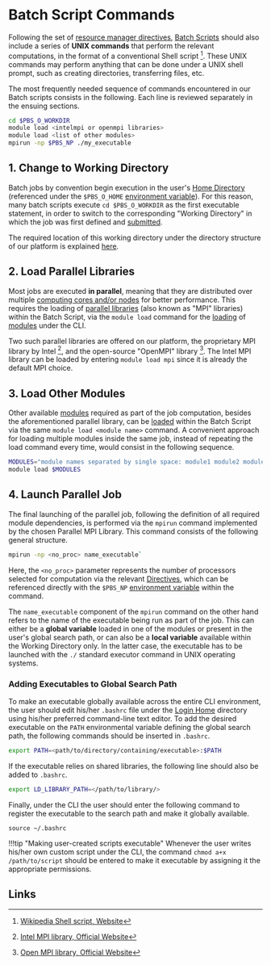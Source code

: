 # Batch Script Commands

Following the set of [resource manager directives](directives.md), [Batch Scripts](overview.md) should also include a series of **UNIX commands** that perform the relevant computations, in the format of a conventional Shell script [^1]. These UNIX commands may perform anything that can be done under a UNIX shell prompt, such as creating directories, transferring files, etc.

The most frequently needed sequence of commands encountered in our Batch scripts consists in the following. Each line is reviewed separately in the ensuing sections.

```bash
cd $PBS_O_WORKDIR
module load <intelmpi or openmpi libraries>
module load <list of other modules>
mpirun -np $PBS_NP ./my_executable
```

## 1. Change to Working Directory

Batch jobs by convention begin execution in the user's [Home Directory](../../infrastructure/login/directories.md) (referenced under the `$PBS_O_HOME` [environment variable](directives.md#environment-variables)). For this reason, many batch scripts execute `cd $PBS_O_WORKDIR` as the first executable statement, in order to switch to the corresponding "Working Directory" in which the job was first defined and [submitted](../actions/submit.md). 

The required location of this working directory under the directory structure of our platform is explained [here](directories.md).

## 2. Load Parallel Libraries

Most jobs are executed **in parallel**, meaning that they are distributed over multiple [computing cores and/or nodes](../../infrastructure/compute/parameters.md#nodes-/-ppn) for better performance. This requires the loading of [parallel libraries](../../software/development/libraries.md) (also known as "MPI" libraries) within the Batch Script, via the `module load` command for the [loading](../../cli/actions/modules.md#load-desired-module) of [modules](../../cli/actions/modules.md) under the CLI.

Two such parallel libraries are offered on our platform, the proprietary MPI library by Intel [^2], and the open-source "OpenMPI" library [^3]. The Intel MPI library can be loaded by entering `module load mpi` since it is already the default MPI choice.

## 3. Load Other Modules 

Other available [modules](../../cli/actions/modules.md) required as part of the job computation, besides the aforementioned parallel library, can be [loaded](../../cli/actions/modules.md#load-desired-module) within the Batch Script via the same `module load <module name>` command. A convenient approach for loading multiple modules inside the same job, instead of repeating the load command every time, would consist in the following sequence.

```bash
MODULES="module names separated by single space: module1 module2 module3...."
module load $MODULES
```

## 4. Launch Parallel Job

The final launching of the parallel job, following the definition of all required module dependencies, is performed via the `mpirun` command implemented by the chosen Parallel MPI Library. This command consists of the following general structure.

```bash
mpirun -np <no_proc> name_executable`
```

Here, the `<no_proc>` parameter represents the number of processors selected for computation via the relevant [Directives](directives.md), which can be referenced directly with the `$PBS_NP` [environment variable](directives.md#environment-variables) within the command. 

The `name_executable` component of the `mpirun` command on the other hand refers to the name of the executable being run as part of the job. This can either be a **global variable** loaded in one of the modules or present in the user's global search path, or can also be a **local variable** available within the Working Directory only. In the latter case, the executable has to be launched with the `./` standard executor command in UNIX operating systems. 

### Adding Executables to Global Search Path

To make an executable globally available across the entire CLI environment, the user should edit his/her `.bashrc` file under the [Login Home](../../infrastructure/login/directories.md) directory using his/her preferred command-line text editor. To add the desired executable on the `PATH` environmental variable defining the global search path, the following commands should be inserted in `.bashrc`.

```bash
export PATH=<path/to/directory/containing/executable>:$PATH
```

If the executable relies on shared libraries, the following line should also be added to `.bashrc`.

```bash
export LD_LIBRARY_PATH=</path/to/library/>
```

Finally, under the CLI the user should enter the following command to register the executable to the search path and make it globally available.

```
source ~/.bashrc
```

!!!tip "Making user-created scripts executable"
    Whenever the user writes his/her own custom script under the CLI, the command `chmod a+x /path/to/script` should be entered to make it executable by assigning it the appropriate permissions. 

## Links

[^1]: [Wikipedia Shell script, Website](https://en.wikipedia.org/wiki/Shell_script)

[^2]: [Intel MPI library, Official Website](https://software.intel.com/en-us/mpi-library)

[^3]: [Open MPI library, Official Website](https://www.open-mpi.org/)
